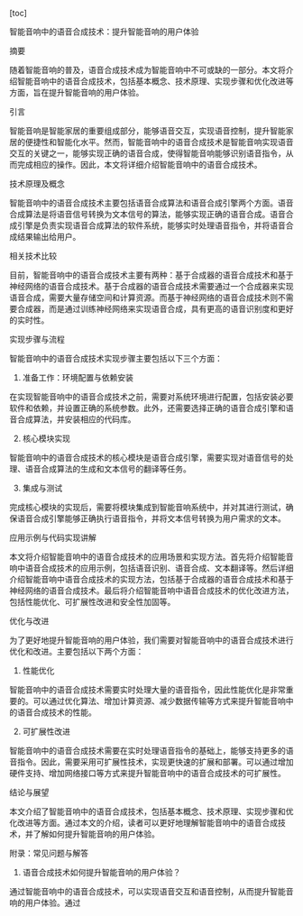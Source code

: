 
[toc]                    
                
                
智能音响中的语音合成技术：提升智能音响的用户体验

摘要

随着智能音响的普及，语音合成技术成为智能音响中不可或缺的一部分。本文将介绍智能音响中的语音合成技术，包括基本概念、技术原理、实现步骤和优化改进等方面，旨在提升智能音响的用户体验。

引言

智能音响是智能家居的重要组成部分，能够语音交互，实现语音控制，提升智能家居的便捷性和智能化水平。然而，智能音响中的语音合成技术是智能音响实现语音交互的关键之一，能够实现正确的语音合成，使得智能音响能够识别语音指令，从而完成相应的操作。因此，本文将详细介绍智能音响中的语音合成技术。

技术原理及概念

智能音响中的语音合成技术主要包括语音合成算法和语音合成引擎两个方面。语音合成算法是将语音信号转换为文本信号的算法，能够实现正确的语音合成。语音合成引擎是负责实现语音合成算法的软件系统，能够实时处理语音指令，并将语音合成结果输出给用户。

相关技术比较

目前，智能音响中的语音合成技术主要有两种：基于合成器的语音合成技术和基于神经网络的语音合成技术。基于合成器的语音合成技术需要通过一个合成器来实现语音合成，需要大量存储空间和计算资源。而基于神经网络的语音合成技术则不需要合成器，而是通过训练神经网络来实现语音合成，具有更高的语音识别度和更好的实时性。

实现步骤与流程

智能音响中的语音合成技术实现步骤主要包括以下三个方面：

1. 准备工作：环境配置与依赖安装

在实现智能音响中的语音合成技术之前，需要对系统环境进行配置，包括安装必要软件和依赖，并设置正确的系统参数。此外，还需要选择正确的语音合成引擎和语音合成算法，并安装相应的代码库。

2. 核心模块实现

智能音响中的语音合成技术的核心模块是语音合成引擎，需要实现对语音信号的处理、语音合成算法的生成和文本信号的翻译等任务。

3. 集成与测试

完成核心模块的实现后，需要将模块集成到智能音响系统中，并对其进行测试，确保语音合成引擎能够正确执行语音指令，并将文本信号转换为用户需求的文本。

应用示例与代码实现讲解

本文将介绍智能音响中的语音合成技术的应用场景和实现方法。首先将介绍智能音响中语音合成技术的应用示例，包括语音识别、语音合成、文本翻译等。然后详细介绍智能音响中语音合成技术的实现方法，包括基于合成器的语音合成技术和基于神经网络的语音合成技术。最后将介绍智能音响中语音合成技术的优化改进方法，包括性能优化、可扩展性改进和安全性加固等。

优化与改进

为了更好地提升智能音响的用户体验，我们需要对智能音响中的语音合成技术进行优化和改进。主要包括以下两个方面：

1. 性能优化

智能音响中的语音合成技术需要实时处理大量的语音指令，因此性能优化是非常重要的。可以通过优化算法、增加计算资源、减少数据传输等方式来提升智能音响中的语音合成技术的性能。

2. 可扩展性改进

智能音响中的语音合成技术需要在实时处理语音指令的基础上，能够支持更多的语音指令。因此，需要采用可扩展性技术，实现更快速的扩展和部署。可以通过增加硬件支持、增加网络接口等方式来提升智能音响中的语音合成技术的可扩展性。

结论与展望

本文介绍了智能音响中的语音合成技术，包括基本概念、技术原理、实现步骤和优化改进等方面。通过本文的介绍，读者可以更好地理解智能音响中的语音合成技术，并了解如何提升智能音响的用户体验。

附录：常见问题与解答

1. 语音合成技术如何提升智能音响的用户体验？

通过智能音响中的语音合成技术，可以实现语音交互和语音控制，从而提升智能音响的用户体验。通过

